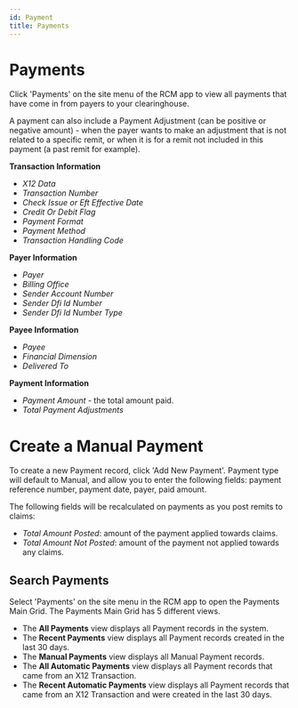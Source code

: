 ```yaml
---
id: Payment
title: Payments
---
```


# Payments

Click 'Payments' on the site menu of the RCM app to view all payments that have come in from payers to your clearinghouse.

A payment can also include a Payment Adjustment (can be positive or negative amount) - when the payer wants to make an adjustment that is not related to a specific remit, or when it is for a remit not included in this payment (a past remit for example).

**Transaction Information**
- *X12 Data*
- *Transaction Number*
- *Check Issue or Eft Effective Date*
- *Credit Or Debit Flag*
- *Payment Format*
- *Payment Method*
- *Transaction Handling Code*

**Payer Information**
- *Payer*
- *Billing Office*
- *Sender Account Number*
- *Sender Dfi Id Number*
- *Sender Dfi Id Number Type*

**Payee Information**
- *Payee*
- *Financial Dimension*
- *Delivered To*

**Payment Information**
- *Payment Amount* - the total amount paid.
- *Total Payment Adjustments* 

# Create a Manual Payment
To create a new Payment record, click 'Add New Payment'. Payment type will default to Manual, and allow you to enter the following fields: payment reference number, payment date, payer, paid amount.

The following fields will be recalculated on payments as you post remits to claims:
- *Total Amount Posted*: amount of the payment applied towards claims.
- *Total Amount Not Posted*: amount of the payment not applied towards any claims.

## Search Payments

Select 'Payments' on the site menu in the RCM app to open the Payments Main Grid. The Payments Main Grid has 5 different views.

- The **All Payments** view displays all Payment records in the system. 
- The **Recent Payments** view displays all Payment records created in the last 30 days.
- The **Manual Payments** view displays all Manual Payment records.
- The **All Automatic Payments** view displays all Payment records that came from an X12 Transaction.
- The **Recent Automatic Payments** view displays all Payment records that came from an X12 Transaction and were created in the last 30 days.
